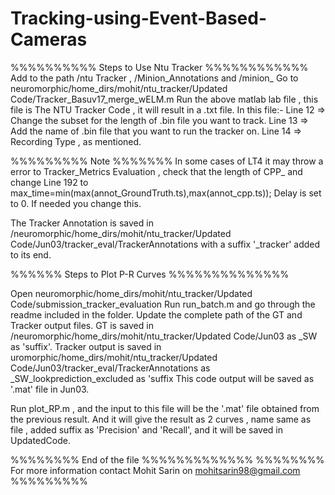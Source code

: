 # Tracking-using-Event-Based-Cameras

%%%%%%%%%% Steps to Use Ntu Tracker %%%%%%%%%%%%
Add to the path /ntu Tracker , /Minion_Annotations and /minion_
Go to neuromorphic/home_dirs/mohit/ntu_tracker/Updated Code/Tracker_Basuv17_merge_wELM.m
Run the above matlab lab file , this file is The NTU Tracker Code , it will result in a .txt file.
In this file:-
Line 12 => Change the subset for the length of .bin file you want to track.
Line 13 => Add the name of .bin file that you want to run the tracker on.
Line 14 => Recording Type , as mentioned.

%%%%%%%%% Note %%%%%%%
In some cases of LT4 it may throw a error to Tracker_Metrics Evaluation , check that the length of CPP_  and change
Line 192 to  max_time=min(max(annot_GroundTruth.ts),max(annot_cpp.ts));
Delay is set to 0. If needed you change this.

The Tracker Annotation is saved in /neuromorphic/home_dirs/mohit/ntu_tracker/Updated Code/Jun03/tracker_eval/TrackerAnnotations
with a suffix '_tracker' added to its end.

%%%%%% Steps to Plot P-R Curves %%%%%%%%%%%%%%

Open neuromorphic/home_dirs/mohit/ntu_tracker/Updated Code/submission_tracker_evaluation
Run run_batch.m and go through the readme included in the folder.
Update the complete path of the GT and Tracker output files.
GT is saved in /neuromorphic/home_dirs/mohit/ntu_tracker/Updated Code/Jun03 as _SW as 'suffix'.
Tracker output is saved in uromorphic/home_dirs/mohit/ntu_tracker/Updated Code/Jun03/tracker_eval/TrackerAnnotations as _SW_lookprediction_excluded as 'suffix
This code output will be saved as '.mat' file in Jun03.

Run plot_RP.m , and the input to this file will be the '.mat' file obtained from the previous result.
And it will give the result as 2 curves , name same as file , added suffix as 'Precision' and 'Recall', and it will be saved in UpdatedCode.

%%%%%%%% End of the file %%%%%%%%%%%%%
%%%%%%%% For more information contact Mohit Sarin on mohitsarin98@gmail.com %%%%%%%%%
